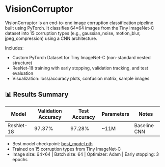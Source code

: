 # VisionCorruptor
VisionCorruptor is an end-to-end image corruption classification pipeline built using PyTorch. It classifies 64×64 images from the Tiny ImageNet-C dataset into 15 corruption types (e.g., gaussian_noise, motion_blur, jpeg_compression) using a CNN architecture.

Includes:
<ul>
	<li>Custom PyTorch Dataset for Tiny ImageNet-C (non-standard nested structure)</li>
	<li>ResNet-18 training with early stopping, validation tracking, and test evaluation</li>
	<li>Visualization: loss/accuracy plots, confusion matrix, sample images</li>
</ul>

## 📊 Results Summary

| Model       | Validation Accuracy | Test Accuracy | Parameters | Notes                      |
|-------------|---------------------|---------------|------------|----------------------------|
| ResNet-18   | 97.37%              | 97.28%        | ~11M       | Baseline CNN               |

- Best model checkpoint: <a href="https://huggingface.co/trshstar/VisionCorruptor">best_model.pth</a>
- Trained on 15 corruption types from Tiny ImageNet-C
- Image size: 64×64 | Batch size: 64 | Optimizer: Adam | Early stopping: 3 epochs
